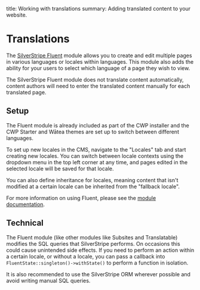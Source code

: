 title: Working with translations
summary: Adding translated content to your website.

# Translations

The [SilverStripe Fluent](https://github.com/tractorcow/silverstripe-fluent) module allows you to create and edit
multiple pages in various languages or locales within languages. This module also adds the ability for your users
to select which language of a page they wish to view.

The SilverStripe Fluent module does not translate content automatically, content
authors will need to enter the translated content manually for each translated page.

## Setup

The Fluent module is already included as part of the CWP installer and the CWP Starter and Wātea themes are
set up to switch between different languages.

To set up new locales in the CMS, navigate to the "Locales" tab and start creating new locales. You can switch
between locale contexts using the dropdown menu in the top left corner at any time, and pages edited in the
selected locale will be saved for that locale.

You can also define inheritance for locales, meaning content that isn't modified at a certain locale can be inherited
from the "fallback locale".

For more information on using Fluent, please see the [module documentation](https://github.com/tractorcow/silverstripe-fluent/blob/master/readme.md).

## Technical

The Fluent module (like other modules like Subsites and Translatable) modifies the SQL queries that SilverStripe
performs. On occasions this could cause unintended side effects. If you need to perform an action within a certain
locale, or without a locale, you can pass a callback into `FluentState::singleton()->withState()` to perform a
function in isolation.

It is also recommended to use the SilverStripe ORM wherever possible and avoid writing manual SQL queries. 
